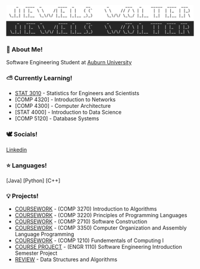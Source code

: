 ![Lightmode](https://github.com/jewelsw/jewelsw/blob/main/Screen%20Shot%202024-02-13%20at%204.27.07%20PM.png#gh-light-mode-only)
![Darkmode](https://github.com/jewelsw/jewelsw/blob/main/Screen%20Shot%202024-02-13%20at%204.28.27%20PM.png#gh-dark-mode-only)

### 🤍 About Me!
Software Engineering Student at [Auburn University](https://eng.auburn.edu/)

<!--
### ✨ What I'm Up to!
-->

### ⛅️ Currently Learning!
- [STAT 3010](https://github.com/jewelsw/STAT-3010) - Statistics for Engineers and Scientists
- [COMP 4320] - Introduction to Networks
- [COMP 4300] - Computer Architecture
- [STAT 4000] - Introduction to Data Science
- [COMP 5120] - Database Systems

### 🕊 Socials!

[Linkedin](https://i.stack.imgur.com/gVE0j.png)
<!--
[![](<img src='https://github.com/jewelsw/jewelsw/blob/main/insta%20logo.webp' width='25'>)](https://www.instagram.com/jewels.wolter/])
-->
 <!--
[![Linkedin](https://i.stack.imgur.com/gVE0j.png)](https://www.linkedin.com/in/ella-wolter/)
&nbsp;
-->
### ⭐️ Languages!
[Java] [Python] [C++]

### 💡 Projects!
- [COURSEWORK](https://github.com/jewelsw/COMP-3270) - (COMP 3270) Introduction to Algorithms
- [COURSEWORK](https://github.com/jewelsw/COMP-3220) - (COMP 3220) Principles of Programming Languages
- [COURSEWORK](https://github.com/jewelsw/COMP-2710) - (COMP 2710) Software Construction
- [COURSEWORK](https://github.com/jewelsw/COMP-3350) - (COMP 3350) Computer Organization and Assembly Language Programming
- [COURSEWORK](https://github.com/jewelsw/COMP-1210) - (COMP 1210) Fundementals of Computing I
- [COURSE PROJECT](https://github.com/jewelsw/TheDashboard) - (ENGR 1110) Software Engineering Introduction Semester Project
- [REVIEW](https://github.com/jewelsw/DSA) - Data Structures and Algorithms 

